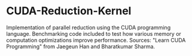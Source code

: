 # CUDA-Reduction-Kernel
Implementation of parallel reduction using the CUDA programming language. Benchmarking code included to test how various memory or computation optimizations improve performance. Sources: "Learn CUDA Programming" from Jaegeun Han and Bharatkumar Sharma.
